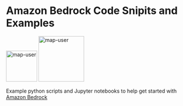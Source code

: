 # Amazon Bedrock Code Snipits and Examples

<img width="85" alt="map-user" src="https://img.shields.io/badge/views-445-green"> <img width="125" alt="map-user" src="https://img.shields.io/badge/unique visits-0000-green">

Example python scripts and Jupyter notebooks to help get started with [Amazon Bedrock](https://aws.amazon.com/bedrock/)
